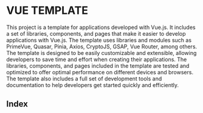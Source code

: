 # VUE TEMPLATE

This project is a template for applications developed with Vue.js. It includes a set of libraries, components, and pages that make it easier to develop applications with Vue.js. The template uses libraries and modules such as PrimeVue, Quasar, Pinia, Axios, CryptoJS, GSAP, Vue Router, among others. The template is designed to be easily customizable and extensible, allowing developers to save time and effort when creating their applications. The libraries, components, and pages included in the template are tested and optimized to offer optimal performance on different devices and browsers. The template also includes a full set of development tools and documentation to help developers get started quickly and efficiently.

## Index